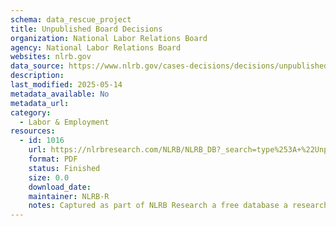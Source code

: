 ```yaml
---
schema: data_rescue_project 
title: Unpublished Board Decisions
organization: National Labor Relations Board
agency: National Labor Relations Board
websites: nlrb.gov
data_source: https://www.nlrb.gov/cases-decisions/decisions/unpublished-board-decisions
description: 
last_modified: 2025-05-14
metadata_available: No
metadata_url: 
category:
  - Labor & Employment 
resources:
  - id: 1016
    url: https://nlrbresearch.com/NLRB/NLRB_DB?_search=type%253A+%22Unpublished+Board+Decision%22
    format: PDF
    status: Finished
    size: 0.0
    download_date: 
    maintainer: NLRB-R
    notes: Captured as part of NLRB Research a free database a researcher made.
---
```

